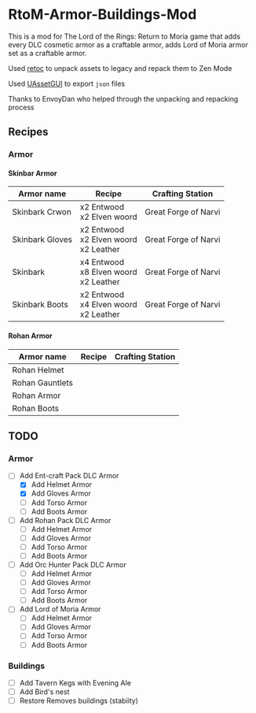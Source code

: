 # RtoM-Armor-Buildings-Mod

This is a mod for The Lord of the Rings: Return to Moria game that adds every DLC cosmetic armor as a craftable armor, adds Lord of Moria armor set as a craftable armor.

Used [retoc](https://github.com/trumank/retoc) to unpack assets to legacy and repack them to Zen Mode

Used [UAssetGUI](https://github.com/atenfyr/UAssetGUI) to export `json` files

Thanks to EnvoyDan who helped through the unpacking and repacking process

## Recipes
### Armor
#### Skinbar Armor
| Armor name | Recipe | Crafting Station|
| --- | --- | --- |
| Skinbark Crwon | x2 Entwood<br/>x2 Elven woord | Great Forge of Narvi |
| Skinbark Gloves | x2 Entwood<br/>x2 Elven woord<br/>x2 Leather | Great Forge of Narvi |
| Skinbark | x4 Entwood<br/>x8 Elven woord<br/>x2 Leather | Great Forge of Narvi |
| Skinbark Boots | x2 Entwood<br/>x4 Elven woord<br/>x2 Leather | Great Forge of Narvi |
#### Rohan Armor
| Armor name | Recipe | Crafting Station|
| --- | --- | --- |
| Rohan Helmet | | |
| Rohan Gauntlets | | |
| Rohan Armor | | |
| Rohan Boots | | |

## TODO
### Armor
- [ ] Add Ent-craft Pack DLC Armor
    - [x] Add Helmet Armor
    - [x] Add Gloves Armor
    - [ ] Add Torso Armor
    - [ ] Add Boots Armor
- [ ] Add Rohan Pack DLC Armor
    - [ ] Add Helmet Armor
    - [ ] Add Gloves Armor
    - [ ] Add Torso Armor
    - [ ] Add Boots Armor
- [ ] Add Orc Hunter Pack DLC Armor
    - [ ] Add Helmet Armor
    - [ ] Add Gloves Armor
    - [ ] Add Torso Armor
    - [ ] Add Boots Armor
- [ ] Add Lord of Moria Armor
    - [ ] Add Helmet Armor
    - [ ] Add Gloves Armor
    - [ ] Add Torso Armor
    - [ ] Add Boots Armor

### Buildings
- [ ] Add Tavern Kegs with Evening Ale
- [ ] Add Bird's nest
- [ ] Restore Removes buildings (stabiity)
